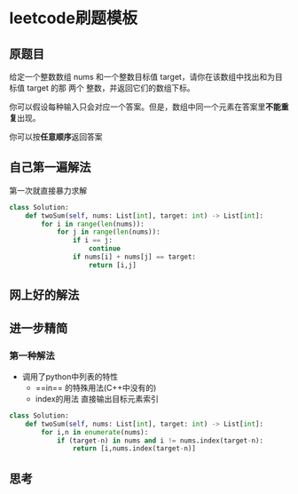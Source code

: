 # leetcode刷题模板

## 原题目

给定一个整数数组 nums 和一个整数目标值 target，请你在该数组中找出和为目标值 target  的那 两个 整数，并返回它们的数组下标。

你可以假设每种输入只会对应一个答案。但是，数组中同一个元素在答案里**不能重复**出现。

你可以按**任意顺序**返回答案

## 自己第一遍解法

第一次就直接暴力求解

``````python
class Solution:
    def twoSum(self, nums: List[int], target: int) -> List[int]:
        for i in range(len(nums)):
            for j in range(len(nums)):
                if i == j:
                    continue
                if nums[i] + nums[j] == target:
                    return [i,j]
``````

## 网上好的解法

## 进一步精简

### 第一种解法

+ 调用了python中列表的特性
  + ==in== 的特殊用法(C++中没有的)
  + index的用法 直接输出目标元素索引

```python
class Solution:
    def twoSum(self, nums: List[int], target: int) -> List[int]:
        for i,n in enumerate(nums):
            if (target-n) in nums and i != nums.index(target-n):
                return [i,nums.index(target-n)]
```

## 思考

